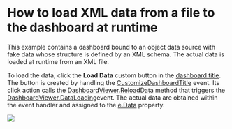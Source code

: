 # How to load XML data from a file to the dashboard at runtime


This example contains a dashboard bound to an object data source with fake data whose structure is defined by an XML schema. The actual data is loaded at runtime from an XML file.

To load the data, click the **Load Data** custom button in the [dashboard title](https://docs.devexpress.com/Dashboard/15618/creating-dashboards/creating-dashboards-in-the-winforms-designer/dashboard-layout/dashboard-title). The button is created by handling the [CustomizeDashboardTitle](https://docs.devexpress.com/Dashboard/DevExpress.DashboardWin.DashboardViewer.CustomizeDashboardTitle) event.
Its click action calls the [DashboardViewer.ReloadData](https://docs.devexpress.com/Dashboard/DevExpress.DashboardWin.DashboardViewer.ReloadData) method that triggers the [DashboardViewer.DataLoading](https://docs.devexpress.com/Dashboard/DevExpress.DashboardWin.DashboardViewer.DataLoading)event. The actual data are obtained within the event handler and assigned to the [e.Data](https://docs.devexpress.com/Dashboard/DevExpress.DashboardCommon.DataLoadingEventArgs.Data) property.

![](~/images/Screenshot.png)





